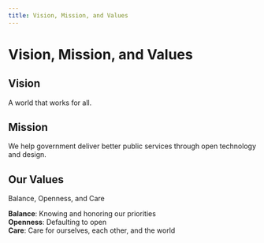 ```yaml
---
title: Vision, Mission, and Values
---
```


# Vision, Mission, and Values

## Vision

A world that works for all.

## Mission

We help government deliver better public services through open technology and design.

## Our Values

Balance, Openness, and Care

**Balance**: Knowing and honoring our priorities <br>
**Openness**: Defaulting to open <br>
**Care**: Care for ourselves, each other, and the world <br>
